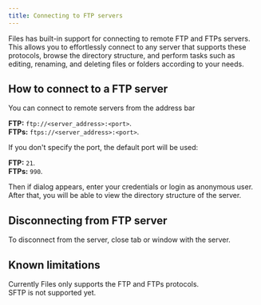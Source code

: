 ```yaml
---
title: Connecting to FTP servers
---
```


Files has built-in support for connecting to remote FTP and FTPs servers.
This allows you to effortlessly connect to any server that supports these protocols, browse the directory structure, and perform tasks such as editing, renaming, and deleting files or folders according to your needs.

## How to connect to a FTP server

You can connect to remote servers from the address bar

**FTP:** `ftp://<server_address>:<port>`.  
**FTPs:** `ftps://<server_address>:<port>`.

If you don't specify the port, the default port will be used:

**FTP:** `21`.  
**FTPs:** `990`.

Then if dialog appears, enter your credentials or login as anonymous user.  
After that, you will be able to view the directory structure of the server.

## Disconnecting from FTP server

To disconnect from the server, close tab or window with the server.

## Known limitations

Currently Files only supports the FTP and FTPs protocols.  
SFTP is not supported yet.
